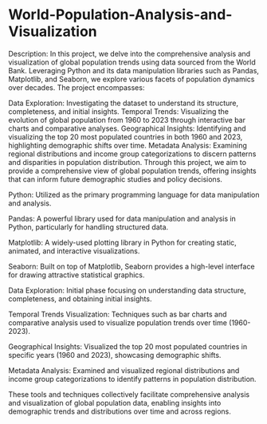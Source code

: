 # World-Population-Analysis-and-Visualization

Description:
In this project, we delve into the comprehensive analysis and visualization of global population trends using data sourced from the World Bank. Leveraging Python and its data manipulation libraries such as Pandas, Matplotlib, and Seaborn, we explore various facets of population dynamics over decades. The project encompasses:

Data Exploration: Investigating the dataset to understand its structure, completeness, and initial insights.
Temporal Trends: Visualizing the evolution of global population from 1960 to 2023 through interactive bar charts and comparative analyses.
Geographical Insights: Identifying and visualizing the top 20 most populated countries in both 1960 and 2023, highlighting demographic shifts over time.
Metadata Analysis: Examining regional distributions and income group categorizations to discern patterns and disparities in population distribution.
Through this project, we aim to provide a comprehensive view of global population trends, offering insights that can inform future demographic studies and policy decisions.

Python: Utilized as the primary programming language for data manipulation and analysis.

Pandas: A powerful library used for data manipulation and analysis in Python, particularly for handling structured data.

Matplotlib: A widely-used plotting library in Python for creating static, animated, and interactive visualizations.

Seaborn: Built on top of Matplotlib, Seaborn provides a high-level interface for drawing attractive statistical graphics.

Data Exploration: Initial phase focusing on understanding data structure, completeness, and obtaining initial insights.

Temporal Trends Visualization: Techniques such as bar charts and comparative analysis used to visualize population trends over time (1960-2023).

Geographical Insights: Visualized the top 20 most populated countries in specific years (1960 and 2023), showcasing demographic shifts.

Metadata Analysis: Examined and visualized regional distributions and income group categorizations to identify patterns in population distribution.

These tools and techniques collectively facilitate comprehensive analysis and visualization of global population data, enabling insights into demographic trends and distributions over time and across regions.







